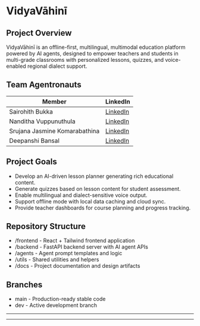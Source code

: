 
# VidyaVāhinī

## Project Overview
VidyaVāhinī is an offline-first, multilingual, multimodal education platform powered by AI agents, designed to empower teachers and students in multi-grade classrooms with personalized lessons, quizzes, and voice-enabled regional dialect support.

## Team Agentronauts

| Member    | LinkedIn                                      |
|-----------|-----------------------------------------------|
| Sairohith Bukka      | [LinkedIn](https://www.linkedin.com/in/sairohithbukka/) |
| Nanditha Vuppunuthula |               [LinkedIn](https://www.linkedin.com/in/nandithav/)        |
| Srujana Jasmine Komarabathina  | [LinkedIn](https://www.linkedin.com/in/srujana-jasmine-komarabathina-4234a423a/) |
| Deepanshi Bansal  | [LinkedIn](https://www.linkedin.com/in/deepanshi-bansal2002/) |

## Project Goals
- Develop an AI-driven lesson planner generating rich educational content.
- Generate quizzes based on lesson content for student assessment.
- Enable multilingual and dialect-sensitive voice output.
- Support offline mode with local data caching and cloud sync.
- Provide teacher dashboards for course planning and progress tracking.

## Repository Structure
- /frontend - React + Tailwind frontend application
- /backend - FastAPI backend server with AI agent APIs
- /agents - Agent prompt templates and logic
- /utils - Shared utilities and helpers
- /docs - Project documentation and design artifacts

## Branches
- main - Production-ready stable code
- dev - Active development branch

---



---

